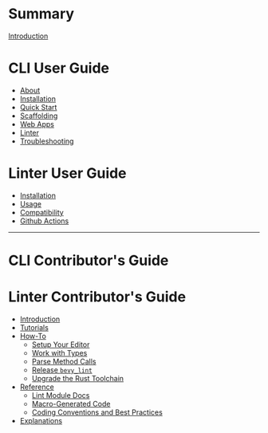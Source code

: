 # Summary

[Introduction](intro.md)

# CLI User Guide

- [About](cli/index.md)
- [Installation](cli/install.md)
- [Quick Start](cli/quick-start.md)
- [Scaffolding](cli/scaffolding.md)
- [Web Apps](cli/web.md)
- [Linter](cli/linter.md)
- [Troubleshooting](cli/troubleshooting.md)

# Linter User Guide

- [Installation]()
- [Usage]()
- [Compatibility]()
- [Github Actions]()

---

# CLI Contributor's Guide

# Linter Contributor's Guide

- [Introduction]()
- [Tutorials]()
- [How-To]()
    - [Setup Your Editor]()
    - [Work with Types]()
    - [Parse Method Calls]()
    - [Release `bevy_lint`]()
    - [Upgrade the Rust Toolchain]()
- [Reference]()
    - [Lint Module Docs]()
    - [Macro-Generated Code]()
    - [Coding Conventions and Best Practices]()
- [Explanations]()
